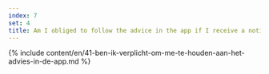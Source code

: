 ```yaml
---
index: 7
set: 4
title: Am I obliged to follow the advice in the app if I receive a notification?
---
```

{% include content/en/41-ben-ik-verplicht-om-me-te-houden-aan-het-advies-in-de-app.md %}
